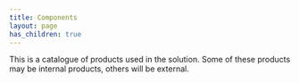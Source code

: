 ```yaml
---
title: Components
layout: page
has_children: true
---
```


This is a catalogue of products used in the solution. Some of these products may be internal products, others will be external.